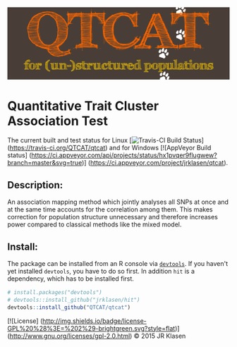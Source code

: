 
<a name="logo"/>
<div align="center">
<a href="https://github.com/QTCAT" target="_blank">
<img src="https://github.com/QTCAT/qtcat_logo/blob/master/logo/QTCAT_l.png?raw=true" width="600"></img>
</a>
</div>

# Quantitative Trait Cluster Association Test

The current built and test status for Linux 
[![Travis-CI Build Status](https://travis-ci.org/QTCAT/qtcat.png?branch=master)]
(https://travis-ci.org/QTCAT/qtcat) and for Windows 
[![AppVeyor Build status]
  (https://ci.appveyor.com/api/projects/status/hx1pvqer9flugwew?branch=master&svg=true)]
(https://ci.appveyor.com/project/jrklasen/qtcat).


## Description:
An association mapping method which jointly analyses all SNPs at once and at the 
same time accounts for the correlation among them. This makes correction for 
population structure unnecessary and therefore increases power compared to 
classical methods like the mixed model.

## Install:

The package can be installed from an R console via [`devtools`](https://github.com/hadley/devtools/blob/master/README.md#updating-to-the-latest-version-of-devtools). If you haven't yet installed `devtools`, you have to do so first. In addition `hit` is a 
dependency, which has to be installed first.

```R
# install.packages("devtools")
# devtools::install_github("jrklasen/hit")
devtools::install_github("QTCAT/qtcat")
```

[![License]
  (http://img.shields.io/badge/license-GPL%20%28%3E=%202%29-brightgreen.svg?style=flat)]
(http://www.gnu.org/licenses/gpl-2.0.html)
&copy; 2015 JR Klasen

